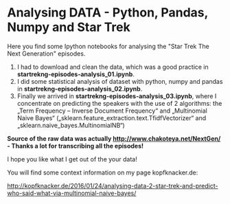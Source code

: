# Analysing DATA - Python, Pandas, Numpy and Star Trek

Here you find some Ipython notebooks for analysing the "Star Trek The Next Generation" episodes.

1. I had to download and clean the data, which was a good practice in **startrekng-episodes-analysis_01.ipynb**.
2. I did some statistical analysis of dataset with python, numpy and pandas in **startrekng-episodes-analysis_02.ipynb**.
3. Finally we arrived in **startrekng-episodes-analysis_03.ipynb**, where I concentrate on predicting the speakers with the use of 2 algorithms: the „Term Frequency – Inverse Document Frequency“  and „Multinomial Naive Bayes“ („sklearn.feature_extraction.text.TfidfVectorizer“ and „sklearn.naive_bayes.MultinomialNB“)



**Source of the raw data was actually http://www.chakoteya.net/NextGen/ - Thanks a lot for transcribing all the episodes!**

I hope you like what I get out of the your data!



You will find some context information on my page kopfknacker.de:

http://kopfknacker.de/2016/01/24/analysing-data-2-star-trek-and-predict-who-said-what-via-multinomial-naive-bayes/
